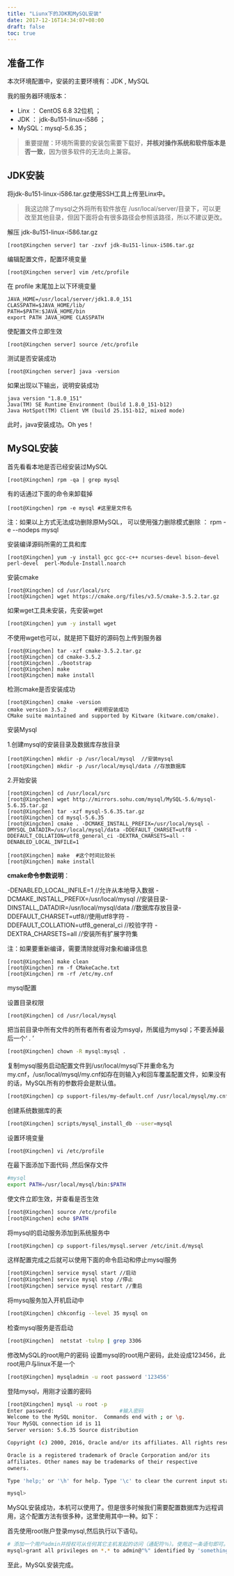 ```yaml
---
title: "Liunx下的JDK和MySQL安装"
date: 2017-12-16T14:34:07+08:00
draft: false
toc: true
---
```

## 准备工作

本次环境配置中，安装的主要环境有：JDK , MySQL

我的服务器环境版本：

- Linx ： CentOS 6.8  32位机 ；
- JDK ： jdk-8u151-linux-i586 ；
- MySQL：mysql-5.6.35；

> 重要提醒：环境所需要的安装包需要下载好，**并核对操作系统和软件版本是否一致**，因为很多软件的无法向上兼容。

## JDK安装

将jdk-8u151-linux-i586.tar.gz使用SSH工具上传至Linx中。

> 我这边除了mysql之外将所有软件放在 /usr/local/server/目录下，可以更改至其他目录，但因下面将会有很多路径会参照该路径，所以不建议更改。


解压 jdk-8u151-linux-i586.tar.gz

  ``` shell
[root@Xingchen server] tar -zxvf jdk-8u151-linux-i586.tar.gz
  ```


编辑配置文件，配置环境变量

  ```shell
[root@Xingchen server] vim /etc/profile
  ```


在 profile 末尾加上以下环境变量

  ```shell
JAVA_HOME=/usr/local/server/jdk1.8.0_151
CLASSPATH=$JAVA_HOME/lib/
PATH=$PATH:$JAVA_HOME/bin
export PATH JAVA_HOME CLASSPATH
  ```

使配置文件立即生效

```shell
[root@Xingchen server] source /etc/profile
```

测试是否安装成功

```shell
[root@Xingchen server] java -version
```

如果出现以下输出，说明安装成功

```shell
java version "1.8.0_151"
Java(TM) SE Runtime Environment (build 1.8.0_151-b12)
Java HotSpot(TM) Client VM (build 25.151-b12, mixed mode)
```

此时，java安装成功。Oh yes！

## MySQL安装 

首先看看本地是否已经安装过MySQL

  ```shell
[root@Xingchen] rpm -qa | grep mysql
  ```


有的话通过下面的命令来卸载掉

  ```shell
[root@Xingchen] rpm -e mysql #这里是文件名
  ```

  注：如果以上方式无法成功删除原MySQL， 可以使用强力删除模式删除 ： rpm -e --nodeps mysql

  安装编译源码所需的工具和库

  ```shell
[root@Xingchen] yum -y install gcc gcc-c++ ncurses-devel bison-devel perl-devel  perl-Module-Install.noarch
  ```

  安装cmake

  ```shell
[root@Xingchen] cd /usr/local/src  
[root@Xingchen] wget https://cmake.org/files/v3.5/cmake-3.5.2.tar.gz  
  ```

如果wget工具未安装，先安装wget
```bash
[root@Xingchen] yum -y install wget
```

不使用wget也可以，就是把下载好的源码包上传到服务器

  ```shell
[root@Xingchen] tar -xzf cmake-3.5.2.tar.gz
[root@Xingchen] cd cmake-3.5.2  
[root@Xingchen] ./bootstrap
[root@Xingchen] make
[root@Xingchen] make install 
  ```

检测cmake是否安装成功

  ```shell
[root@Xingchen] cmake -version
cmake version 3.5.2  		#说明安装成功
CMake suite maintained and supported by Kitware (kitware.com/cmake).
  ```


安装Mysql

  1.创建mysql的安装目录及数据库存放目录

  ```shell
[root@Xingchen] mkdir -p /usr/local/mysql  //安装mysql  
[root@Xingchen] mkdir -p /usr/local/mysql/data //存放数据库 
  ```

  2.开始安装

  ```shell
[root@Xingchen] cd /usr/local/src  
[root@Xingchen] wget http://mirrors.sohu.com/mysql/MySQL-5.6/mysql-5.6.35.tar.gz  
[root@Xingchen] tar -xzf mysql-5.6.35.tar.gz  
[root@Xingchen] cd mysql-5.6.35  
[root@Xingchen] cmake . -DCMAKE_INSTALL_PREFIX=/usr/local/mysql -DMYSQL_DATADIR=/usr/local/mysql/data -DDEFAULT_CHARSET=utf8 -DDEFAULT_COLLATION=utf8_general_ci -DEXTRA_CHARSETS=all -DENABLED_LOCAL_INFILE=1

[root@Xingchen] make  #这个时间比较长  
[root@Xingchen] make install
  ```

  **cmake命令参数说明**：

  ​-DENABLED_LOCAL_INFILE=1 //允许从本地导入数据
  -DCMAKE_INSTALL_PREFIX=/usr/local/mysql   //安装目录
  ​-DINSTALL_DATADIR=/usr/local/mysql/data   //数据库存放目录
  ​-DDEFAULT_CHARSET=utf8//使用utf8字符
  ​-DDEFAULT_COLLATION=utf8_general_ci    //校验字符
  ​-DEXTRA_CHARSETS=all //安装所有扩展字符集


注：如果要重新编译，需要清除就得对象和编译信息

  ```shell
[root@Xingchen] make clean  
[root@Xingchen] rm -f CMakeCache.txt  
[root@Xingchen] rm -rf /etc/my.cnf 
  ```

mysql配置

设置目录权限

```bash
[root@Xingchen] cd /usr/local/mysql
```

把当前目录中所有文件的所有者所有者设为msyql，所属组为mysql；不要丢掉最后一个‘ . ’  
```bash
[root@Xingchen] chown -R mysql:mysql . 
```

复制mysql服务启动配置文件到/usr/local/mysql下并重命名为my.cnf，/usr/local/mysql/my.cnf如存在则输入y和回车覆盖配置文件，如果没有的话，MySQL所有的参数将会是默认值。

```bash
[root@Xingchen] cp support-files/my-default.cnf /usr/local/mysql/my.cnf
```

创建系统数据库的表

```bash
[root@Xingchen] scripts/mysql_install_db --user=mysql  
```

设置环境变量 

```
[root@Xingchen] vi /etc/profile 
```

在最下面添加下面代码 ,然后保存文件

```bash
#mysql
export PATH=/usr/local/mysql/bin:$PATH 
```

使文件立即生效，并查看是否生效

```bash
[root@Xingchen] source /etc/profile  
[root@Xingchen] echo $PATH 
```

将mysql的启动服务添加到系统服务中

```bash
[root@Xingchen] cp support-files/mysql.server /etc/init.d/mysql 
```

这样配置完成之后就可以使用下面的命令启动和停止mysql服务

```bash
[root@Xingchen] service mysql start //启动  
[root@Xingchen] service mysql stop //停止  
[root@Xingchen] service mysql restart //重启 
```

将mysq服务加入开机启动中

```bash
[root@Xingchen] chkconfig --level 35 mysql on  
```

检查mysql服务是否启动

```bash
[root@Xingchen]  netstat -tulnp | grep 3306   
```

修改MySQL的root用户的密码
设置mysql的root用户密码，此处设成123456，此root用户与linux不是一个

```bash
[root@Xingchen] mysqladmin -u root password '123456' 
```

登陆mysql，用刚才设置的密码

```bash
[root@Xingchen] mysql -u root -p
Enter password: 					#输入密码
Welcome to the MySQL monitor.  Commands end with ; or \g.
Your MySQL connection id is 11
Server version: 5.6.35 Source distribution

Copyright (c) 2000, 2016, Oracle and/or its affiliates. All rights reserved.

Oracle is a registered trademark of Oracle Corporation and/or its
affiliates. Other names may be trademarks of their respective
owners.

Type 'help;' or '\h' for help. Type '\c' to clear the current input statement.

mysql> 
```

MySQL安装成功，本机可以使用了。但是很多时候我们需要配置数据库为远程调用，这个配置方法有很多种，这里使用其中一种。如下：

首先使用root账户登录mysql,然后执行以下语句。

```bash
# 添加一个用户admin并授权可从任何其它主机发起的访问（通配符％）。使用这一条语句即可。something就是远程登录帐号密码
mysql>grant all privileges on *.* to admin@"%" identified by 'something' with grant option;
```

至此，MySQL安装完成。

